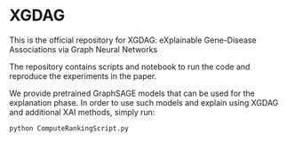 # XGDAG
 
This is the official repository for XGDAG: eXplainable Gene-Disease Associations via Graph Neural Networks

The repository contains scripts and notebook to run the code and reproduce the experiments in the paper.

We provide pretrained GraphSAGE models that can be used for the explanation phase. In order to use such models and explain using XGDAG and additional XAI methods, simply run:

 ```bash
 python ComputeRankingScript.py
 ```
 

